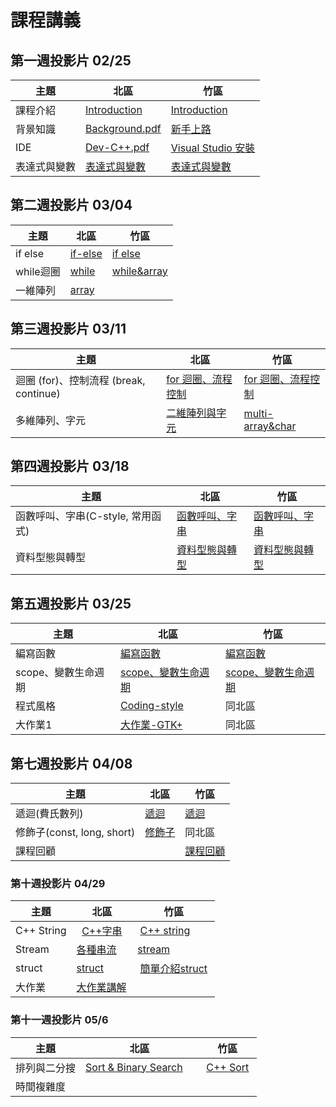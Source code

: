 # 課程講義

## 第一週投影片 02/25
| 主題     | 北區                                  | 竹區                                   |
| ------ | ----------------------------------- | ------------------------------------ |
| 課程介紹   | [Introduction][taipei-introduction] | [Introduction][hsinchu-introduction] |
| 背景知識   | [Background.pdf][taipei-background] | [新手上路][hsinchu-background]           |
| IDE    | [Dev-C++.pdf][]                     | [Visual Studio 安裝][]                 |
| 表達式與變數 | [表達式與變數][taipei-expr]               | [表達式與變數][hsinchu-expr]               |

[taipei-introduction]: http://slides.com/austinlaurice/deck-6/#/
[hsinchu-introduction]: https://drive.google.com/file/d/0B_ADFngz4E2MMFMwVGJqeDY0SEU/view?usp=sharing
[taipei-background]: https://drive.google.com/open?id=0B13ab_fQ7QbjTVpROVFmVnEtV0E
[hsinchu-background]: https://hackmd.io/p/BktsaioFg#/
[Dev-C++.pdf]: https://drive.google.com/open?id=0B13ab_fQ7QbjbHd4alFORmJvenc
[Visual Studio 安裝]: https://hackmd.io/p/Sk7HcQstx#/
[taipei-expr]: https://drive.google.com/open?id=0B153He1E1uxMTWwtVlVKUXNkVDA
[hsinchu-expr]: https://drive.google.com/open?id=0Bzxow2VOUeFGZ3JTZ0NTbWg0Q3c

## 第二週投影片 03/04
| 主題      | 北區                         | 竹區                           |
| ------- | -------------------------- | ---------------------------- |
| if else | [if-else][taipei-if-else]  | [if else][hsinchu-if-else]   |
| while迴圈 | [while][taipei-while-loop] | [while&array][hsinchu-while] |
| 一維陣列    | [array][taipei-array]      |                              |

[hsinchu-if-else]: https://drive.google.com/open?id=0B6NYSy8f6mQLaU55Q2Z0dVItTVE
[hsinchu-while]: https://drive.google.com/file/d/0B0sr_F32IYxLM3VnSVNHWWRmOWs/view?usp=sharing

[taipei-array]: https://drive.google.com/open?id=0B_Qu9g2Wq4PbYzlSZDRPOFhyUW8
[taipei-if-else]: https://drive.google.com/open?id=0B_Qu9g2Wq4PbQ3NPZElnREtmaDQ
[taipei-while-loop]: https://drive.google.com/open?id=0B_Qu9g2Wq4PbYURXZEFBZ3czWlE

## 第三週投影片 03/11
| 主題                              | 北區                              | 竹區                                       |
| ------------------------------- | ------------------------------- | ---------------------------------------- |
| 迴圈 (for)、控制流程 (break, continue) | [for 迴圈、流程控制][taipei-for-loop]  | [for 迴圈、流程控制][hsinchu-for-loop]          |
| 多維陣列、字元                         | [二維陣列與字元][taipei-2d-array&char] | [multi-array&char][hsinchu-multi-array&char] |

[hsinchu-for-loop]: https://hackmd.io/p/HyTLKgiql#/
[hsinchu-multi-array&char]: https://drive.google.com/file/d/0B0sr_F32IYxLbnFPaFZWYjh0UEk/view?usp=sharing
[taipei-2d-array&char]: https://drive.google.com/open?id=0B153He1E1uxMcEVkTmRnTEVGZGM
[taipei-for-loop]: https://drive.google.com/open?id=0B_Qu9g2Wq4PbU01za21IM2tsSG8

## 第四週投影片 03/18
| 主題                     | 北區                                   | 竹區                                 |
| ---------------------- | ------------------------------------ | ---------------------------------- |
| 函數呼叫、字串(C-style, 常用函式) | [函數呼叫、字串][taipei-fuctioncall-string] | [函數呼叫、字串][hsinchu-funcUse-cstring] |
| 資料型態與轉型                | [資料型態與轉型][taipei-type]               | [資料型態與轉型][hsinchu-type]            |

[hsinchu-funcUse-cstring]: https://drive.google.com/open?id=0B6NYSy8f6mQLRDRsUDJ4azN0Tmc
[hsinchu-type]: https://drive.google.com/file/d/0Bzxow2VOUeFGZGo3TjNDNTA1TE0/view
[taipei-fuctioncall-string]: http://www.csie.ntu.edu.tw/~b04902031/sprout_0318.html
[taipei-type]: https://drive.google.com/open?id=0B1GzPuUbOSiTZVZfTGRjeUhxNXc

## 第五週投影片 03/25
| 主題           | 北區                           | 竹區                            |
| ------------ | ---------------------------- | ----------------------------- |
| 編寫函數         | [編寫函數][taipei-function]      | [編寫函數][hsinchu-function]      |
| scope、變數生命週期 | [scope、變數生命週期][taipei-scope] | [scope、變數生命週期][hsinchu-scope] |
| 程式風格         | [Coding-style][coding-style] | 同北區                           |
| 大作業1         | [大作業-GTK+][taipei-proj1]     | 同北區                           |

[hsinchu-function]: https://drive.google.com/open?id=0B0sr_F32IYxLWE84OWlFNy05MU0
[hsinchu-scope]: https://drive.google.com/open?id=0Bzxow2VOUeFGekpzOGNhY3ZlcGc
[taipei-function]: https://drive.google.com/open?id=0B_Qu9g2Wq4PbN2NEclhJbllpVXM
[taipei-scope]: https://drive.google.com/file/d/0B_Qu9g2Wq4PbeFVYN2wzQTdQV3M/view
[taipei-proj1]: https://drive.google.com/open?id=0B153He1E1uxMVE9sSjZBaklpQXM
[coding-style]: http://goo.gl/R1aeIL


## 第七週投影片 04/08
| 主題 | 北區 | 竹區 |
| ---- | ---- | ---- |
| 遞迴(費氏數列) |[遞迴][recursion] |[遞迴][hsinchu-recursion] |
| 修飾子(const, long, short) | [修飾子][taipei-qualifiers] | 同北區 |
| 課程回顧 | | [課程回顧][hsinchu-review] |

[hsinchu-review]: https://drive.google.com/file/d/0Bx_2mtOqUyDuODVWX0ktV29BU2c/view
[hsinchu-recursion]: https://drive.google.com/open?id=0B6NYSy8f6mQLVkQ0TzdFWGhQUzg
[recursion]: http://slides.com/austinlaurice/deck-7#/
[taipei-qualifiers]: https://drive.google.com/open?id=0B153He1E1uxMX3o2Zk9IZnRJQUk
[hsinchu-review]: https://drive.google.com/file/d/0Bx_2mtOqUyDuODVWX0ktV29BU2c/view

### 第十週投影片 04/29
| 主題       | 北區 | 竹區 |
| ---------- | ---- | ---- |
| C++ String |   [C++字串][taipei-string]   |  [C++ string][hsinchu-string]   |
| Stream     |   [各種串流][taipei-stream]  |  [stream][hsinchu-stream]    |
| struct     |   [struct][taipei-struct]    |  [簡單介紹struct][hsinchu-struct]   |
| 大作業     |   [大作業講解][project1]     | |

[taipei-string]: https://drive.google.com/open?id=0B_Qu9g2Wq4PbeHA0VHJ5T21zcnM
[taipei-stream]: https://drive.google.com/open?id=0B_Qu9g2Wq4PbbGI3UVhwd081cDQ
[hsinchu-string]:https://drive.google.com/open?id=0B0sr_F32IYxLeTR3VURzejFqck0
[hsinchu-stream]:https://drive.google.com/open?id=0B0sr_F32IYxLYU1DSzZGVHBLMk0
[hsinchu-struct]:https://drive.google.com/open?id=0B0sr_F32IYxLeDhKSkVxUVNsblU
[taipei-struct]:https://drive.google.com/open?id=0B153He1E1uxMZWhBLUF4VU5RU1k
[project1]: https://drive.google.com/open?id=0B153He1E1uxMc2lUV1ZNRHRaZHM

### 第十一週投影片 05/6
| 主題       | 北區 | 竹區 |
| ---------- | ---- | ---- |
|排列與二分搜|[Sort & Binary Search][taipei-sort]     |  [C++ Sort][hsinchu-sort]   |
|時間複雜度|     |      |

[hsinchu-sort]: https://drive.google.com/file/d/0Bzxow2VOUeFGcFVsWGRIV180aU0/view?usp=sharing
[taipei-sort]: http://slides.com/austinlaurice/deck#/
